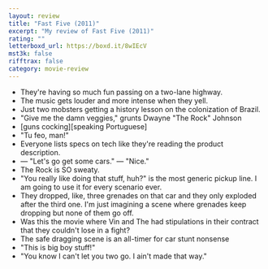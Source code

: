 ```yaml
---
layout: review
title: "Fast Five (2011)"
excerpt: "My review of Fast Five (2011)"
rating: ""
letterboxd_url: https://boxd.it/8wIEcV
mst3k: false
rifftrax: false
category: movie-review
---
```


- They're having so much fun passing on a two-lane highway.
- The music gets louder and more intense when they yell.
- Just two mobsters getting a history lesson on the colonization of Brazil.
- "Give me the damn veggies," grunts Dwayne "The Rock" Johnson
- [guns cocking][speaking Portuguese]
- "Tu feo, man!"
- Everyone lists specs on tech like they're reading the product description.
- — "Let's go get some cars." — "Nice."
- The Rock is SO sweaty.
- "You really like doing that stuff, huh?" is the most generic pickup line. I am going to use it for every scenario ever.
- They dropped, like, three grenades on that car and they only exploded after the third one. I'm just imagining a scene where grenades keep dropping but none of them go off.
- Was this the movie where Vin and The had stipulations in their contract that they couldn't lose in a fight?
- The safe dragging scene is an all-timer for car stunt nonsense
- "This is big boy stuff!"
- "You know I can't let you two go. I ain't made that way."
